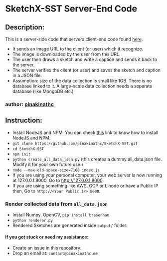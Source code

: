 # SketchX-SST Server-End Code

## Description:
This is a server-side code that servers client-end code found [here](https://github.com/pinakinathc/pinakinathc.github.io/blob/master/projects/_posts/sketchx-sst.html).

- It sends an image URL to the client (or user) which it recognize.
- The image is downloaded by the user from this URL.
- The user then draws a sketch and write a caption and sends it back to the server.
- The server verifies the client (or user) and saves the sketch and caption in a JSON file.
- Assumption: size of the data collection is small like 1GB. There is no database linked to it. A large-scale data collection needs a separate database (like MongoDB etc.)

### author: [pinakinathc](http://www.pinakinathc.me)

## Instruction:
- Install NodeJS and NPM. You can check [this](https://docs.npmjs.com/downloading-and-installing-node-js-and-npm) link to know how to install NodeJS and NPM.
- ```git clone https://github.com/pinakinathc/SketchX-SST.git```
- ```cd SketchX-SST```
- ```npm init```
- ```python create_all_data_json.py``` (this creates a dummy all_data.json file. Modify it for your own future use.)
- ```node --max-old-space-size=7168 index.js```
- If you are using your personal computer, your web server is now running at 127.0.0.1:8000. Go to <http://127.0.0.1:8000>.
- If you are using something like AWS, GCP or Linode or have a Public IP then, Go to ```http://<Your Public IP>:8000```.

### Render collected data from ```all_data.json```
- Install Numpy, OpenCV, ```pip install bresenham```
- ```python renderer.py```
- Rendered Sketches are generated inside ```output/``` folder.

#### If you got stuck or need my assistance:
- Create an issue in this repository.
- Drop an email at: ```contact@pinakinathc.me```

